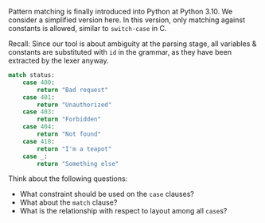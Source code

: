 Pattern matching is finally introduced into Python at Python 3.10. We consider a simplified version here.
In this version, only matching against constants is allowed, similar to `switch-case` in C.

Recall: Since our tool is about ambiguity at the parsing stage, all variables & constants are substituted with `id` in the grammar,
as they have been extracted by the lexer anyway.

```python
match status:
    case 400:
        return "Bad request"
    case 401:
        return "Unauthorized"
    case 403:
        return "Forbidden"
    case 404:
        return "Not found"
    case 418:
        return "I'm a teapot"
    case _:
        return "Something else"
```

Think about the following questions:

- What constraint should be used on the `case` clauses?
- What about the `match` clause?
- What is the relationship with respect to layout among all `case`s?
